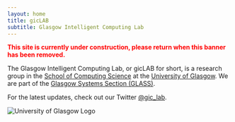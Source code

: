 ```yaml
---
layout: home
title: gicLAB
subtitle: Glasgow Intelligent Computing Lab
---
```


<span style="color:red"> **This site is currently under construction, please return when this banner has been removed.**</span>


The Glasgow Intelligent Computing Lab, or gicLAB for short, is a research group in the [School of Computing Science](https://www.gla.ac.uk/schools/computing/) at the [University of Glasgow](https://www.gla.ac.uk/).  We are part of the [Glasgow Systems Section (GLASS)](https://www.gla.ac.uk/schools/computing/research/researchsections/systems-section/#overview).

For the latest updates, check out our Twitter [@gic_lab](https://www.twitter.com/gic_lab).

<img src="../assets/img/glasgow_logo.png"  alt="University of Glasgow Logo" class="center">
